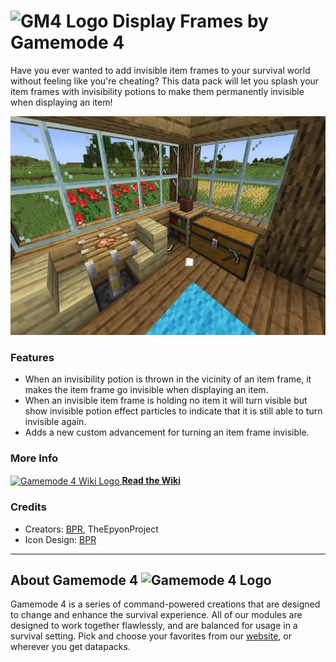 # <img src="https://raw.githubusercontent.com/Gamemode4Dev/GM4_Datapacks/master/base/images/gm4_logo.png" alt="GM4 Logo" width="32" /> Display Frames by Gamemode 4<!--$pmc:delete-->

Have you ever wanted to add invisible item frames to your survival world without feeling like you're cheating? This data pack will let you splash your item frames with invisibility potions to make them permanently invisible when displaying an item! <!--$pmc:headerSize-->

<img src="https://raw.githubusercontent.com/Gamemode4Dev/GM4_Datapacks/master/gm4_display_frames/images/display_frames_example.png" alt="Display frames in use" height="350"/>  <!--$modrinth:replaceWithVideo--> <!--$pmc:delete-->

### Features
- When an invisibility potion is thrown in the vicinity of an item frame, it makes the item frame go invisible when displaying an item.
- When an invisible item frame is holding no item it will turn visible but show invisible potion effect particles to indicate that it is still able to turn invisible again.
- Adds a new custom advancement for turning an item frame invisible.

### More Info
[<img src="https://raw.githubusercontent.com/Gamemode4Dev/GM4_Datapacks/master/base/images/gm4_wiki_logo.png" alt="Gamemode 4 Wiki Logo" width="40" align="center"/> **Read the Wiki**](https://wiki.gm4.co/wiki/Display_Frames)

### Credits
- Creators: [BPR](https://bsky.app/profile/bpr02.com), TheEpyonProject
- Icon Design: [BPR](https://bsky.app/profile/bpr02.com)

---
## About Gamemode 4 <img src="https://raw.githubusercontent.com/Gamemode4Dev/GM4_Datapacks/master/base/images/gm4_logo.png" alt="Gamemode 4 Logo" width="20"/>
Gamemode 4 is a series of command-powered creations that are designed to change and enhance the survival experience. All of our modules are designed to work together flawlessly, and are balanced for usage in a survival setting. Pick and choose your favorites from our [website](https://gm4.co), or wherever you get datapacks.